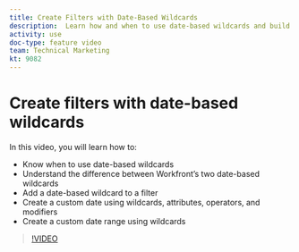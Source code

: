 ```yaml
---
title: Create Filters with Date-Based Wildcards
description:  Learn how and when to use date-based wildcards and build a filter with a date-based wildcard in [!DNL Adobe Workfront].
activity: use
doc-type: feature video
team: Technical Marketing
kt: 9082
---
```

# Create filters with date-based wildcards

In this video, you will learn how to:

* Know when to use date-based wildcards 
* Understand the difference between Workfront’s two date-based wildcards 
* Add a date-based wildcard to a filter 
* Create a custom date using wildcards, attributes, operators, and modifiers 
* Create a custom date range using wildcards 

>[!VIDEO](https://video.tv.adobe.com/v/336812/?quality=12)
